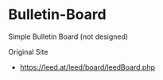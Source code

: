# Bulletin-Board
Simple Bulletin Board (not designed)

Original Site
 - https://leed.at/leed/board/leedBoard.php
